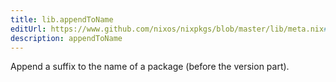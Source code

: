 ```yaml
---
title: lib.appendToName
editUrl: https://www.github.com/nixos/nixpkgs/blob/master/lib/meta.nix#L54C18
description: appendToName
---
```


Append a suffix to the name of a package (before the version
part).

